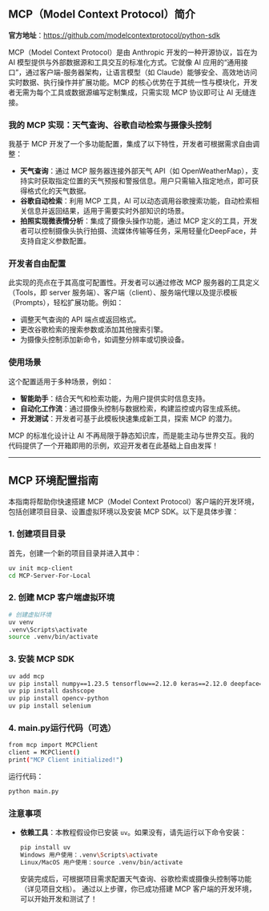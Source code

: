 ## MCP（Model Context Protocol）简介
**官方地址**：https://github.com/modelcontextprotocol/python-sdk

MCP（Model Context Protocol）是由 Anthropic 开发的一种开源协议，旨在为 AI 模型提供与外部数据源和工具交互的标准化方式。它就像 AI 应用的“通用接口”，通过客户端-服务器架构，让语言模型（如 Claude）能够安全、高效地访问实时数据、执行操作并扩展功能。MCP 的核心优势在于其统一性与模块化，开发者无需为每个工具或数据源编写定制集成，只需实现 MCP 协议即可让 AI 无缝连接。

### 我的 MCP 实现：天气查询、谷歌自动检索与摄像头控制

我基于 MCP 开发了一个多功能配置，集成了以下特性，开发者可根据需求自由调整：

- **天气查询**：通过 MCP 服务器连接外部天气 API（如 OpenWeatherMap），支持实时获取指定位置的天气预报和警报信息。用户只需输入指定地点，即可获得格式化的天气数据。
- **谷歌自动检索**：利用 MCP 工具，AI 可以动态调用谷歌搜索功能，自动检索相关信息并返回结果，适用于需要实时外部知识的场景。
- **拍照实现微表情分析**：集成了摄像头操作功能，通过 MCP 定义的工具，开发者可以控制摄像头执行拍摄、流媒体传输等任务，采用轻量化DeepFace，并支持自定义参数配置。

### 开发者自由配置

此实现的亮点在于其高度可配置性。开发者可以通过修改 MCP 服务器的工具定义（Tools，即 server 服务端）、客户端（client）、服务端代理以及提示模板（Prompts），轻松扩展功能。例如：
- 调整天气查询的 API 端点或返回格式。
- 更改谷歌检索的搜索参数或添加其他搜索引擎。
- 为摄像头控制添加新命令，如调整分辨率或切换设备。

### 使用场景

这个配置适用于多种场景，例如：
- **智能助手**：结合天气和检索功能，为用户提供实时信息支持。
- **自动化工作流**：通过摄像头控制与数据检索，构建监控或内容生成系统。
- **开发测试**：开发者可基于此模板快速集成新工具，探索 MCP 的潜力。

MCP 的标准化设计让 AI 不再局限于静态知识库，而是能主动与世界交互。我的代码提供了一个开箱即用的示例，欢迎开发者在此基础上自由发挥！

---

## MCP 环境配置指南

本指南将帮助你快速搭建 MCP（Model Context Protocol）客户端的开发环境，包括创建项目目录、设置虚拟环境以及安装 MCP SDK。以下是具体步骤：

### 1. 创建项目目录

首先，创建一个新的项目目录并进入其中：

```bash
uv init mcp-client
cd MCP-Server-For-Local
```

### 2. 创建 MCP 客户端虚拟环境
```bash
# 创建虚拟环境
uv venv
.venv\Scripts\activate
source .venv/bin/activate
```

### 3. 安装 MCP SDK
```bash
uv add mcp
uv pip install numpy==1.23.5 tensorflow==2.12.0 keras==2.12.0 deepface==0.0.   79                                                        
uv pip install dashscope
uv pip install opencv-python
uv pip install selenium
```

### 4. main.py运行代码（可选）
```bash
from mcp import MCPClient
client = MCPClient()
print("MCP Client initialized!")
```
运行代码：
```bash 
python main.py
```

### 注意事项
- **依赖工具**：本教程假设你已安装 `uv`。如果没有，请先运行以下命令安装：
  ```bash
  pip install uv
  Windows 用户使用：.venv\Scripts\activate
  Linux/MacOS 用户使用：source .venv/bin/activate
  ```
  安装完成后，可根据项目需求配置天气查询、谷歌检索或摄像头控制等功能（详见项目文档）。
  通过以上步骤，你已成功搭建 MCP 客户端的开发环境，可以开始开发和测试了！
